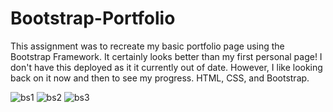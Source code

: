 # Bootstrap-Portfolio
This assignment was to recreate my basic portfolio page using the Bootstrap Framework. It certainly looks better than my first personal page! I don't have this deployed as it it currently out of date. However, I like looking back on it now and then to see my progress. HTML, CSS, and Bootstrap.

![bs1](https://user-images.githubusercontent.com/27470842/36616361-50cfdb64-1898-11e8-9dd9-4737b0c99d55.PNG)
![bs2](https://user-images.githubusercontent.com/27470842/36616363-522471f0-1898-11e8-9ca0-52a04f58b109.PNG)
![bs3](https://user-images.githubusercontent.com/27470842/36616364-5356893c-1898-11e8-82b1-c0ee1359d2cb.PNG)

